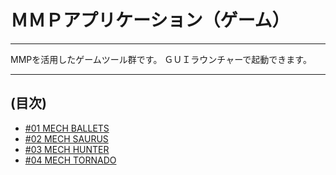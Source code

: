 # ＭＭＰアプリケーション（ゲーム）
----

MMPを活用したゲームツール群です。
ＧＵＩラウンチャーで起動できます。

----
## (目次)
  - [#01 MECH BALLETS](./ゲーム/01_MechBullets/README.MD)
  - [#02 MECH SAURUS ](./ゲーム/02_MechSaurus/README.MD)
  - [#03 MECH HUNTER ](./ゲーム/03_MechHunter/README.MD)
  - [#04 MECH TORNADO](./ゲーム/04_MechTornado/README.MD)
